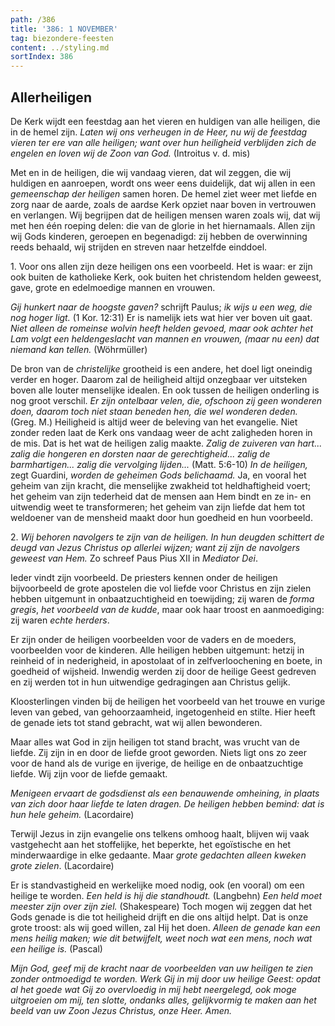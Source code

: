 ```yaml
---
path: /386
title: '386: 1 NOVEMBER'
tag: biezondere-feesten
content: ../styling.md
sortIndex: 386
---
```


## Allerheiligen

De Kerk wijdt een feestdag aan het vieren en huldigen van alle heiligen, die in de hemel zijn. _Laten wij ons verheugen in de Heer, nu wij de feestdag vieren ter ere van alle heiligen; want over hun heiligheid verblijden zich de engelen en loven wij de Zoon van God._ (Introitus v. d. mis)

Met en in de heiligen, die wij vandaag vieren, dat wil zeggen, die wij huldigen en aanroepen, wordt ons weer eens duidelijk, dat wij allen in een _gemeenschap der heiligen_ samen horen. De hemel ziet weer met liefde en zorg naar de aarde, zoals de aardse Kerk opziet naar boven in vertrouwen en verlangen. Wij begrijpen dat de heiligen mensen waren zoals wij, dat wij met hen één roeping delen: die van de glorie in het hiernamaals. Allen zijn wij Gods kinderen, geroepen en begenadigd: zij hebben de overwinning reeds behaald, wij strijden en streven naar hetzelfde einddoel.

1\. Voor ons allen zijn deze heiligen ons een voorbeeld. Het is waar: er zijn ook buiten de katholieke Kerk, ook buiten het christendom helden geweest,
gave, grote en edelmoedige mannen en vrouwen.

_Gij hunkert naar de hoogste gaven?_ schrijft Paulus; _ik wijs u een weg, die nog hoger ligt._ (1 Kor. 12:31) Er is namelijk iets wat hier ver boven uit gaat.
_Niet alleen de romeinse wolvin heeft helden gevoed, maar ook achter het Lam volgt een heldengeslacht van mannen en vrouwen, (maar nu een) dat niemand kan tellen._ (Wöhrmüller)

De bron van de _christelijke_ grootheid is een andere, het doel ligt oneindig verder en hoger. Daarom zal de heiligheid altijd onzegbaar ver uitsteken boven alle louter menselijke idealen. En ook tussen de heiligen onderling is nog groot verschil.
_Er zijn ontelbaar velen, die, ofschoon zij geen wonderen doen, daarom toch niet staan beneden hen, die wel wonderen deden._ (Greg. M.) Heiligheid is altijd weer de beleving van het evangelie. Niet zonder reden laat de Kerk ons vandaag weer de acht zaligheden horen in de mis. Dat is het wat de heiligen zalig maakte. _Zalig de zuiveren van hart... zalig die hongeren en dorsten naar de gerechtigheid... zalig de barmhartigen... zalig die vervolging lijden..._ (Matt. 5:6-10)
_In de heiligen,_ zegt Guardini, _worden de geheimen Gods belichaamd._ Ja, en vooral het geheim van zijn kracht, die menselijke zwakheid tot heldhaftigheid voert; het geheim van zijn tederheid dat de mensen aan Hem bindt en ze in- en uitwendig weet te transformeren; het geheim van zijn liefde dat hem tot weldoener van de mensheid maakt door hun goedheid en hun voorbeeld.

2\. _Wij behoren navolgers te zijn van de heiligen. In hun deugden schittert de deugd van Jezus Christus op allerlei wijzen; want zij zijn de navolgers geweest van Hem._ Zo schreef Paus Pius XII in _Mediator Dei_.

Ieder vindt zijn voorbeeld. De priesters kennen onder de heiligen bijvoorbeeld de grote apostelen die vol liefde voor Christus en zijn zielen hebben uitgemunt in onbaatzuchtigheid en toewijding; zij waren de _forma gregis_, _het voorbeeld van de kudde_, maar ook haar troost en aanmoediging: zij waren _echte herders_.

Er zijn onder de heiligen voorbeelden voor de vaders en de moeders, voorbeelden voor de kinderen. Alle heiligen hebben uitgemunt: hetzij in reinheid of in nederigheid, in apostolaat of in zelfverloochening en boete, in goedheid of wijsheid. Inwendig werden zij door de heilige Geest gedreven en zij werden tot in hun uitwendige gedragingen aan Christus gelijk.

Kloosterlingen vinden bij de heiligen het voorbeeld van het trouwe en vurige leven van gebed, van gehoorzaamheid, ingetogenheid en stilte. Hier heeft de genade iets tot stand gebracht, wat wij allen bewonderen.

Maar alles wat God in zijn heiligen tot stand bracht, was vrucht van de liefde. Zij zijn in en door de liefde groot geworden. Niets ligt ons zo zeer voor de hand als de vurige en ijverige, de heilige en de onbaatzuchtige liefde. Wij zijn voor de liefde gemaakt.

_Menigeen ervaart de godsdienst als een benauwende omheining, in plaats van zich door haar liefde te laten dragen. De heiligen hebben bemind: dat is hun hele geheim._ (Lacordaire)

Terwijl Jezus in zijn evangelie ons telkens omhoog haalt, blijven wij vaak vastgehecht aan het stoffelijke, het beperkte, het egoïstische en het minderwaardige in elke gedaante. Maar _grote gedachten alleen kweken grote zielen_. (Lacordaire)

Er is standvastigheid en werkelijke moed nodig, ook (en vooral) om een heilige te worden. _Een held is hij die standhoudt._ (Langbehn) _Een held moet meester zijn over zijn ziel._ (Shakespeare) Toch mogen wij zeggen dat het Gods genade is die tot heiligheid drijft en die ons altijd helpt. Dat is onze grote troost: als wij goed willen, zal Hij het doen. _Alleen de genade kan een mens heilig maken; wie dit betwijfelt, weet noch wat een mens, noch wat een heilige is._ (Pascal)

_Mijn God, geef mij de kracht naar de voorbeelden van uw heiligen te zien zonder ontmoedigd te worden. Werk Gij in mij door uw heilige Geest: opdat al het goede wat Gij zo overvloedig in mij hebt neergelegd, ook moge uitgroeien om mij, ten slotte, ondanks alles, gelijkvormig te maken aan het beeld van uw Zoon Jezus Christus, onze Heer. Amen._
